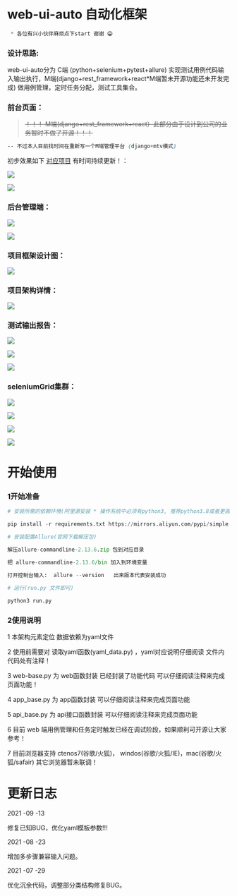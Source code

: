 # web-ui-auto 自动化框架


```css 
 * 各位有兴小伙伴麻烦点下start 谢谢 😁
``` 

### 设计思路:

  web-ui-auto分为 C端 (python+selenium+pytest+allure) 实现测试用例代码输入输出执行，M端(django+rest_framework+react*M端暂未开源功能还未开发完成) 
做用例管理，定时任务分配，测试工具集合。

### 前台页面：

> ~~！！！ M端(django+rest_framework+react）此部分由于设计到公司的业务暂时不做了开源！！！~~


```css 
-- 不过本人目前找时间在重新写一个M端管理平台 (django+mtv模式)
```

初步效果如下 [对应项目](https://github.com/hanwenlu2016/Salvation) 有时间持续更新！：

![](https://github.com/hanwenlu2016/web-ui/blob/main/doct/img/001.png)

![](https://github.com/hanwenlu2016/web-ui/blob/main/doct/img/003.png)

### 后台管理端：

![](https://github.com/hanwenlu2016/web-ui/blob/main/doct/img/admin1.png)

![](https://github.com/hanwenlu2016/web-ui/blob/main/doct/img/admin2.png)

### 项目框架设计图：

![](https://github.com/hanwenlu2016/web-ui/blob/main/doct/img/frame.png)

### 项目架构详情：

![](https://github.com/hanwenlu2016/web-ui/blob/main/doct/img/frameexplain.png)

### 测试输出报告：

![](https://github.com/hanwenlu2016/web-ui/blob/main/doct/img/run001.jpg)

![](https://github.com/hanwenlu2016/web-ui/blob/main/doct/img/run002.jpg)

![](https://github.com/hanwenlu2016/web-ui/blob/main/doct/img/run003.jpg)

### seleniumGrid集群：

![](https://github.com/hanwenlu2016/web-ui/blob/main/doct/img/run1.jpg)

![](https://github.com/hanwenlu2016/web-ui/blob/main/doct/img/run2.jpg)

![](https://github.com/hanwenlu2016/web-ui/blob/main/doct/img/run3.jpg)

![](https://github.com/hanwenlu2016/web-ui/blob/main/doct/img/run4.jpg)


# 开始使用

### 1开始准备


```python
# 安装所需的依赖环境(阿里源安装 * 操作系统中必须有python3, 推荐python3.8或者更高版本)

pip install -r requirements.txt https://mirrors.aliyun.com/pypi/simple  

# 安装配置Allure(官网下载解压包)

解压allure-commandline-2.13.6.zip 包到对应目录

把 allure-commandline-2.13.6/bin 加入到环境变量

打开控制台输入:  allure --version   出来版本代表安装成功
    
# 运行(run.py 文件即可)

python3 run.py

```

### 2使用说明

1 本架构元素定位 数据依赖为yaml文件 

2 使用前需要对 读取yaml函数(yaml_data.py) ，yaml对应说明仔细阅读 文件内代码处有注释！

3 web-base.py 为 web函数封装 已经封装了功能代码 可以仔细阅读注释来完成页面功能！

4 app_base.py 为 app函数封装 可以仔细阅读注释来完成页面功能

5 api_base.py 为 api接口函数封装 可以仔细阅读注释来完成页面功能

6 目前 web 端用例管理和任务定时触发已经在调试阶段，如果顺利可开源让大家参考！

7 目前浏览器支持 ctenos7(谷歌/火狐)， windos(谷歌/火狐/IE)，mac(谷歌/火狐/safair) 其它浏览器暂未联调！


# 更新日志

2021 -09 -13

修复已知BUG，优化yaml模板参数!!!

2021 -08 -23

增加多步骤兼容输入问题。

2021 -07 -29

优化沉余代码，调整部分类结构修复BUG。



